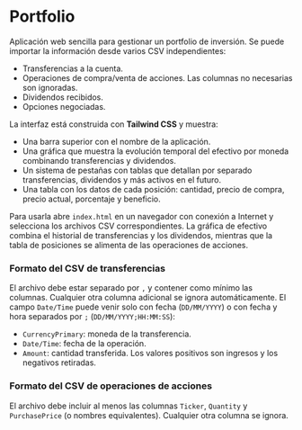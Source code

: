 # Portfolio

Aplicación web sencilla para gestionar un portfolio de inversión. Se puede importar la información desde varios CSV independientes:

- Transferencias a la cuenta.
- Operaciones de compra/venta de acciones. Las columnas no necesarias son ignoradas.
- Dividendos recibidos.
- Opciones negociadas.

La interfaz está construida con **Tailwind CSS** y muestra:

- Una barra superior con el nombre de la aplicación.
- Una gráfica que muestra la evolución temporal del efectivo por moneda combinando transferencias y dividendos.
- Un sistema de pestañas con tablas que detallan por separado transferencias, dividendos y más activos en el futuro.
- Una tabla con los datos de cada posición: cantidad, precio de compra, precio actual, porcentaje y beneficio.

Para usarla abre `index.html` en un navegador con conexión a Internet y selecciona los archivos CSV correspondientes. La gráfica de efectivo combina el historial de transferencias y los dividendos, mientras que la tabla de posiciones se alimenta de las operaciones de acciones.

### Formato del CSV de transferencias

El archivo debe estar separado por `,` y contener como mínimo las columnas. Cualquier otra columna adicional se ignora automáticamente. El campo `Date/Time` puede venir solo con fecha (`DD/MM/YYYY`) o con fecha y hora separados por `;` (`DD/MM/YYYY;HH:MM:SS`):

- `CurrencyPrimary`: moneda de la transferencia.
- `Date/Time`: fecha de la operación.
- `Amount`: cantidad transferida. Los valores positivos son ingresos y los negativos retiradas.

### Formato del CSV de operaciones de acciones

El archivo debe incluir al menos las columnas `Ticker`, `Quantity` y `PurchasePrice` (o nombres equivalentes). Cualquier otra columna se ignora.
